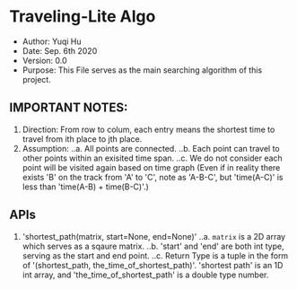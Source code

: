 # Traveling-Lite Algo

 - Author: Yuqi Hu
 - Date: Sep. 6th 2020
 - Version: 0.0
 - Purpose: This File serves as the main searching algorithm of this project.

## IMPORTANT NOTES:
1. Direction: From row to colum, each entry means the shortest time to travel from ith place to jth place.
2. Assumption:
    ..a. All points are connected.
    ..b. Each point can travel to other points within an exisited time span.
    ..c. We do not consider each point will be visited again based on time graph (Even if in reality there exists 'B' on the track from 'A' to 'C', note as 'A-B-C', but 'time(A-C)' is less than 'time(A-B) + time(B-C)'.)
    
## APIs
1. 'shortest_path(matrix, start=None, end=None)'
  ..a. `matrix` is a 2D array which serves as a sqaure matrix.
  ..b. 'start' and 'end' are both int type, serving as the start and end point.
  ..c. Return Type is a tuple in the form of '(shortest_path, the_time_of_shortest_path)'. 'shortest path' is an 1D int array, and 'the_time_of_shortest_path' is a double type number.
